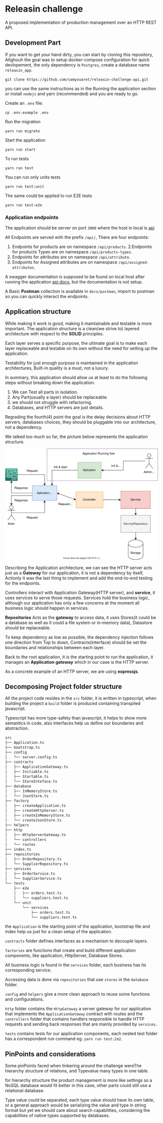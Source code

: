 # Releasin challenge

A proposed implementation of production management over an HTTP REST API.

## Development Part

If you want to get your hand dirty, you can start by cloning this repository, Altghouh the goal was to setup docker-compose configuration for quick devlopement, the only dependency is `Postgres`, create a database name `releasin_app`.

    git clone https://github.com/samyouaret/releasin-challenge-api.git

you can use the same instructions as in the Running the application section or install `nodejs` and yarn (recommended) and you are ready to go.

Create an `.env` file:

    cp .env.example .env


Run the migration

    yarn run migrate

Start the application

    yarn run start

To run tests

    yarn run test

You can run only units tests

    yarn run test:unit

The same could be applied to run E2E tests

    yarn run test:e2e

### Application endpoints

The application should be server on port `3000` where the host in local is  [api](https://localhost:3000)

All Endpoints are served with the prefix `/api/`, There are four endpoints:

1. Endpoints for products are on namespace `/api/products`.
2.Endpoints for products Types are on namespace `/api/products-types`.
3. Endpoints for attributes are on namespace `/api/attribute`.
4. Endpoints for Assigned attributes are on namespace `/api/assigned-attributes`.

A swagger documentation is supposed to be found on local host after running the application [api docs](https://localhost:3000/api/docs), but the documentation is not setup.

A Basic **Postman** collection is available in `docs/postman`, import to postman so you can quickly interact the endpoints.

## Application structure

While making it work is good, making it maintainable and testable is more important. The application structure is a clean(we strive to) layered architecture with respect to the **SOLID** principles.

Each layer serves a specific purpose, the ultimate goal is to make each layer replaceable and testable on its own without the need for setting up the application.

Testability for just enough purpose is maintained in the application architectures, Built-in quality is a must, not a luxury.

In summary, this application should allow us at least to do the following steps without breaking down the application.

1. We can Test all parts in isolation.
2. Any Part(usually a layer) should be replaceable.
3. we should not struggle with refactoring.
4. Databases, and HTTP servers are just details.

Regrading the fourth(4) point the goal is the delay decisions 
about HTTP servers, databases choices, they should be pluggable into our architecture, not a dependency.

We talked too much so far, the picture below represents the application structure.


![Application architecture ](./docs/images/application-architecure.svg)

Describing the Application architecture, we can see the HTTP server acts just as a **Gateway** for our application, it is not a dependency by itself, Actionly it was the last thing to implement and add the end-to-end testing for the endpoints.

Controllers interact with Application Gateway(HTTP server), and **service**, it uses services to serve those requests.
Services hold the business logic, although our application has only a few concerns at the moment all business logic should happen in services.

**Repositories** Acts as the **gateway** to access data, it uses Stores(it could be a database as well as it could a file system or in-memory data), Datastore should be replaceable.

To keep dependency as low as possible, the dependency injection follows one direction from Top to down, Contracts(interface) should be set the boundaries and relationships between each layer.

Back to the root application, it is the starting point to run the application, it manages an **Application gateway** which in our case is the HTTP server.

As a concrete example of an HTTP server, we are using **expressjs**.


## Decomposing Project folder structure

All the project code resides in the `src` folder, it is written in typescript, when building the project a `build` folder is produced containing transpiled javascript.

Typescript has more type-safety than javascript, it helps to show more semantics in code, also interfaces help us define our boundaries and abstraction.

```
src
├── Application.ts
├── bootstrap.ts
├── config
│   └── server.config.ts
├── contracts
│   ├── ApplicationGateway.ts
│   ├── Initiable.ts
│   ├── Startable.ts
│   └── StoreInteface.ts
├── database
│   ├── InMemoryStore.ts
│   └── JsonStore.ts
├── factory
│   ├── createApplication.ts
│   ├── createHttpServer.ts
│   ├── createInMemoryStore.ts
│   └── createJsonStore.ts
├── helpers
├── http
│   ├── HttpServerGateway.ts
│   └── controllers
│   └── routes
├── index.ts
├── repositories
│   ├── OrderRepository.ts
│   └── SupplierRepository.ts
├── services
│   ├── OrderService.ts
│   └── SupplierService.ts
└── tests
    ├── e2e
    │   ├── orders.test.ts
    │   └── suppliers.test.ts
    └── unit
        └── services
            ├── orders.test.ts
            └── suppliers.test.ts
```

the `Application` is the starting point of the application, bootstrap file and index help us just for a clean setup of the application.

`contracts` folder defines interfaces as a mechanism to decouple layers.

`factories` are functions that create and build different application components, like application, HttpServer, Database Stores.

All business logic is found in the `services` folder, each business has its corresponding service.

Accessing data is done via `repositories` that use `stores` in the `database` folder.

`config` and `helpers` give a more clean approach to reuse some functions and configurations.

`http` folder contains the `HttpGateway` a server gateway for our application that implements the `ApplicationGateway` contract with routes and the `controllers` folder that contains handlers responsible to handle HTTP requests and sending back responses that are mainly provided by `services`.

`tests` contains tests for our application components, each nested test folder has a correspondent run command eg. `yarn run test:2e2`.

## PinPoints and considerations

Some pinPoints faced when tinkering around the challenge wereThe hierarchy structure of relations, and Typevalue many types in one table.

for hierarchy structure the product management is more like settings so a NoSQL database would fit better in this case, other parts could still use a relational database.

Type value could be separated, each type value should have its own table, or a general approach would be serializing the value and type in string format but yet we should care about search capabilities, considering the capabilities of native types supported by databases.